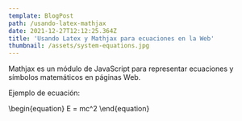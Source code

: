 ```yaml
---
template: BlogPost
path: /usando-latex-mathjax
date: 2021-12-27T12:12:25.364Z
title: 'Usando Latex y Mathjax para ecuaciones en la Web'
thumbnail: /assets/system-equations.jpg
---
```


Mathjax es un módulo de JavaScript para representar ecuaciones y símbolos matemáticos en páginas Web.

Ejemplo de ecuación:

\begin{equation}
E = mc^2
\end{equation}